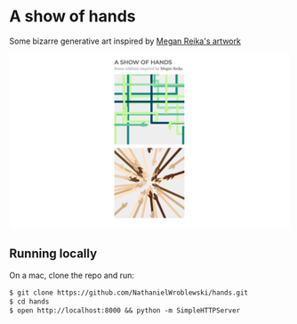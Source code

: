A show of hands
===

Some bizarre generative art inspired by [Megan Reika's artwork](https://www.etsy.com/shop/bymeganreika)

![screenshot](https://raw.githubusercontent.com/NathanielWroblewski/hands/master/public/images/screenshot.png)

Running locally
---

On a mac, clone the repo and run:

```
$ git clone https://github.com/NathanielWroblewski/hands.git
$ cd hands
$ open http://localhost:8000 && python -m SimpleHTTPServer
```
